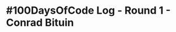 # #100DaysOfCode Log - Round 1 - Conrad Bituin

<!--The log of my #100DaysOfCode challenge. Started on [July 17, Monday, 2017].-->

<!--## Log-->

<!--### R1D1 -->
<!--Started a Weather App. Worked on the draft layout of the app, struggled with OpenWeather API http://www.example.com-->

<!--### R1D2-->
